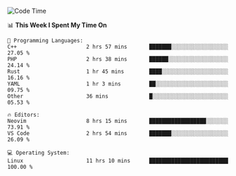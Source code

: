 <!-- [![Top Langs](https://github-readme-stats.vercel.app/api/top-langs/?username=gagahsyuja&theme=dracula&hide_border=true&border_radius=7)](https://github.com/anuraghazra/github-readme-stats) -->

<!--START_SECTION:waka-->
![Code Time](http://img.shields.io/badge/Code%20Time-637%20hrs%2026%20mins-blue)

📊 **This Week I Spent My Time On** 

```text
💬 Programming Languages: 
C++                      2 hrs 57 mins       ███████░░░░░░░░░░░░░░░░░░   27.05 % 
PHP                      2 hrs 38 mins       ██████░░░░░░░░░░░░░░░░░░░   24.14 % 
Rust                     1 hr 45 mins        ████░░░░░░░░░░░░░░░░░░░░░   16.16 % 
YAML                     1 hr 3 mins         ██░░░░░░░░░░░░░░░░░░░░░░░   09.75 % 
Other                    36 mins             █░░░░░░░░░░░░░░░░░░░░░░░░   05.53 % 

🔥 Editors: 
Neovim                   8 hrs 15 mins       ██████████████████░░░░░░░   73.91 % 
VS Code                  2 hrs 54 mins       ███████░░░░░░░░░░░░░░░░░░   26.09 % 

💻 Operating System: 
Linux                    11 hrs 10 mins      █████████████████████████   100.00 % 
```


<!--END_SECTION:waka-->
